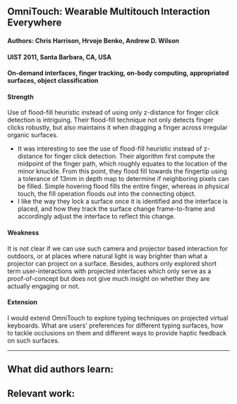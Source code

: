 ## OmniTouch: Wearable Multitouch Interaction Everywhere

#### Authors: Chris Harrison, Hrvoje Benko, Andrew D. Wilson
#### UIST 2011, Santa Barbara, CA, USA
#### On-demand interfaces, finger tracking, on-body computing, appropriated surfaces, object classification 

#### Strength
Use of flood-fill heuristic instead of using only z-distance for finger click detection is intriguing. Their flood-fill technique not only detects finger clicks robustly, but also maintains it when dragging a finger across irregular organic surfaces.

- It was interesting to see the use of flood-fill heuristic instead of z-distance for finger click detection. Their algorithm first compute the midpoint of the finger path, which roughly equates to the location of the minor knuckle. From this point, they flood fill towards the fingertip using a tolerance of 13mm in depth map to determine if neighboring pixels can be filled. Simple hovering flood fills the entire finger, whereas in physical touch, the fill operation floods out into the connecting object.
- I like the way they lock a surface once it is identified and the interface is placed, and how they track the surface change frame-to-frame and accordingly adjust the interface to reflect this change.

#### Weakness
It is not clear if we can use such camera and projector based interaction for outdoors, or at places where natural light is way brighter than what a projector can project on a surface. Besides, authors only explored short term user-interactions with projected interfaces which only serve as a proof-of-concept but does not give much insight on whether they are actually engaging or not.

#### Extension
I would extend OmniTouch to explore typing techniques on projected virtual keyboards. What are users' preferences for different typing surfaces, how to tackle occlusions on them and different ways to provide haptic feedback on such surfaces.

---
**What did authors learn:**
-

**Relevant work:**
-
